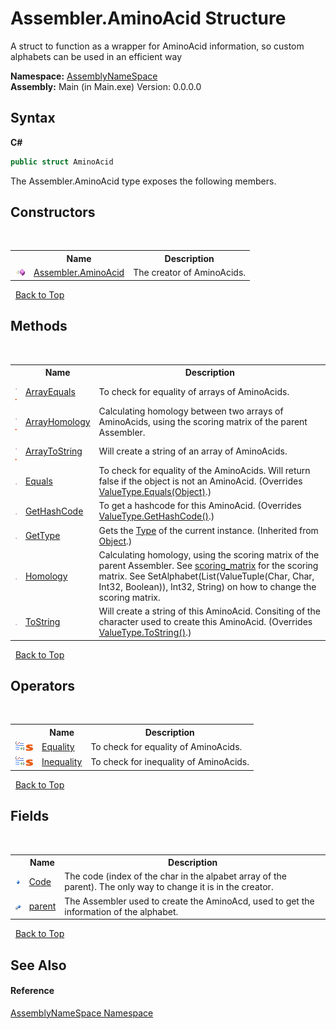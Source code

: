 # Assembler.AminoAcid Structure
 

A struct to function as a wrapper for AminoAcid information, so custom alphabets can be used in an efficient way

**Namespace:**&nbsp;<a href="6bcc80ef-5cfd-db5f-1eb2-7297d1c16397">AssemblyNameSpace</a><br />**Assembly:**&nbsp;Main (in Main.exe) Version: 0.0.0.0

## Syntax

**C#**<br />
``` C#
public struct AminoAcid
```

The Assembler.AminoAcid type exposes the following members.


## Constructors
&nbsp;<table><tr><th></th><th>Name</th><th>Description</th></tr><tr><td>![Public method](media/pubmethod.gif "Public method")</td><td><a href="e3cfaf8f-5ec7-0591-6f41-fc49662de8a5">Assembler.AminoAcid</a></td><td>
The creator of AminoAcids.</td></tr></table>&nbsp;
<a href="#assembler.aminoacid-structure">Back to Top</a>

## Methods
&nbsp;<table><tr><th></th><th>Name</th><th>Description</th></tr><tr><td>![Public method](media/pubmethod.gif "Public method")![Static member](media/static.gif "Static member")</td><td><a href="4762137c-9b93-ee57-1047-2ebf3c456513">ArrayEquals</a></td><td>
To check for equality of arrays of AminoAcids.</td></tr><tr><td>![Public method](media/pubmethod.gif "Public method")![Static member](media/static.gif "Static member")</td><td><a href="ce673474-78e4-99f0-9f8a-c18b483454d5">ArrayHomology</a></td><td>
Calculating homology between two arrays of AminoAcids, using the scoring matrix of the parent Assembler.</td></tr><tr><td>![Public method](media/pubmethod.gif "Public method")![Static member](media/static.gif "Static member")</td><td><a href="5ea4cf3e-6540-0efb-3ce9-518f1e9c33bc">ArrayToString</a></td><td>
Will create a string of an array of AminoAcids.</td></tr><tr><td>![Public method](media/pubmethod.gif "Public method")</td><td><a href="cb5e2e37-14fe-83c3-b399-57add8eb33a8">Equals</a></td><td>
To check for equality of the AminoAcids. Will return false if the object is not an AminoAcid.
 (Overrides <a href="http://msdn2.microsoft.com/en-us/library/2dts52z7" target="_blank">ValueType.Equals(Object)</a>.)</td></tr><tr><td>![Public method](media/pubmethod.gif "Public method")</td><td><a href="14da1996-1931-4e38-0012-964ea9e58aaa">GetHashCode</a></td><td>
To get a hashcode for this AminoAcid.
 (Overrides <a href="http://msdn2.microsoft.com/en-us/library/y3509fc2" target="_blank">ValueType.GetHashCode()</a>.)</td></tr><tr><td>![Public method](media/pubmethod.gif "Public method")</td><td><a href="http://msdn2.microsoft.com/en-us/library/dfwy45w9" target="_blank">GetType</a></td><td>
Gets the <a href="http://msdn2.microsoft.com/en-us/library/42892f65" target="_blank">Type</a> of the current instance.
 (Inherited from <a href="http://msdn2.microsoft.com/en-us/library/e5kfa45b" target="_blank">Object</a>.)</td></tr><tr><td>![Public method](media/pubmethod.gif "Public method")</td><td><a href="035ec806-e7f0-f0f2-12b2-de3ccd23f2f7">Homology</a></td><td>
Calculating homology, using the scoring matrix of the parent Assembler. See <a href="a1cd89b5-a491-35b8-eef9-7c57139c7f3d">scoring_matrix</a> for the scoring matrix. See SetAlphabet(List(ValueTuple(Char, Char, Int32, Boolean)), Int32, String) on how to change the scoring matrix.</td></tr><tr><td>![Public method](media/pubmethod.gif "Public method")</td><td><a href="89c30a69-8fb9-4b8a-ba37-28347df75865">ToString</a></td><td>
Will create a string of this AminoAcid. Consiting of the character used to create this AminoAcid.
 (Overrides <a href="http://msdn2.microsoft.com/en-us/library/wb77sz3h" target="_blank">ValueType.ToString()</a>.)</td></tr></table>&nbsp;
<a href="#assembler.aminoacid-structure">Back to Top</a>

## Operators
&nbsp;<table><tr><th></th><th>Name</th><th>Description</th></tr><tr><td>![Public operator](media/puboperator.gif "Public operator")![Static member](media/static.gif "Static member")</td><td><a href="5783cf5e-de64-f5a8-c948-0ff548411953">Equality</a></td><td>
To check for equality of AminoAcids.</td></tr><tr><td>![Public operator](media/puboperator.gif "Public operator")![Static member](media/static.gif "Static member")</td><td><a href="932f1714-623a-1747-8206-51c2b491ce3b">Inequality</a></td><td>
To check for inequality of AminoAcids.</td></tr></table>&nbsp;
<a href="#assembler.aminoacid-structure">Back to Top</a>

## Fields
&nbsp;<table><tr><th></th><th>Name</th><th>Description</th></tr><tr><td>![Public field](media/pubfield.gif "Public field")</td><td><a href="2a2cf4fa-052b-44e3-cfc9-048e8375e128">Code</a></td><td>
The code (index of the char in the alpabet array of the parent). The only way to change it is in the creator.</td></tr><tr><td>![Private field](media/privfield.gif "Private field")</td><td><a href="a3a8535b-8e2f-c571-d907-66379d8b3f55">parent</a></td><td>
The Assembler used to create the AminoAcd, used to get the information of the alphabet.</td></tr></table>&nbsp;
<a href="#assembler.aminoacid-structure">Back to Top</a>

## See Also


#### Reference
<a href="6bcc80ef-5cfd-db5f-1eb2-7297d1c16397">AssemblyNameSpace Namespace</a><br />